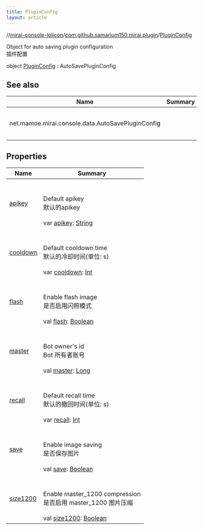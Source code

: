 ```yaml
---
title: PluginConfig
layout: article
---
```

//[mirai-console-lolicon](../../index.md)/[com.github.samarium150.mirai.plugin](../index.md)/[PluginConfig](index.md)






Object for auto saving plugin configuration <br> 插件配置

object [PluginConfig](index.md) : AutoSavePluginConfig   


## See also  



| Name                                              | Summary          |
| ------------------------------------------------- | ---------------- |
| net.mamoe.mirai.console.data.AutoSavePluginConfig | <br><br><br><br> |


## Properties  

| Name                                                                                                                                  | Summary                                                                                                                                                                                                                                                                                                                                       |
| ------------------------------------------------------------------------------------------------------------------------------------- | --------------------------------------------------------------------------------------------------------------------------------------------------------------------------------------------------------------------------------------------------------------------------------------------------------------------------------------------- |
| [apikey](index.md#com.github.samarium150.mirai.plugin/PluginConfig/apikey/#/PointingToDeclaration/)                                   | <br><br>Default apikey <br> 默认的apikey<br><br>var [apikey](index.md#com.github.samarium150.mirai.plugin/PluginConfig/apikey/#/PointingToDeclaration/): [String](https://kotlinlang.org/api/latest//stdlib/kotlin/-string/index.html)   <br>                                                                                                 |
| [cooldown](index.md#com.github.samarium150.mirai.plugin/PluginConfig/cooldown/#/PointingToDeclaration/)                               | <br><br>Default cooldown time <br> 默认的冷却时间(单位: s)<br><br>var [cooldown](index.md#com.github.samarium150.mirai.plugin/PluginConfig/cooldown/#/PointingToDeclaration/): [Int](https://kotlinlang.org/api/latest//stdlib/kotlin/-int/index.html)   <br>                                                                                 |
| [flash](index.md#com.github.samarium150.mirai.plugin/PluginConfig/flash/#/PointingToDeclaration/)                                     | <br><br>Enable flash image <br> 是否启用闪照模式<br><br>val [flash](index.md#com.github.samarium150.mirai.plugin/PluginConfig/flash/#/PointingToDeclaration/): [Boolean](https://kotlinlang.org/api/latest//stdlib/kotlin/-boolean/index.html)   <br>                                                                                         |
| [master](index.md#com.github.samarium150.mirai.plugin/PluginConfig/master/#/PointingToDeclaration/)                                   | <br><br>Bot owner's id <br> Bot 所有者账号<br><br>val [master](index.md#com.github.samarium150.mirai.plugin/PluginConfig/master/#/PointingToDeclaration/): [Long](https://kotlinlang.org/api/latest//stdlib/kotlin/-long/index.html)   <br>                                                                                                   |
| [recall](index.md#com.github.samarium150.mirai.plugin/PluginConfig/recall/#/PointingToDeclaration/)                                   | <br><br>Default recall time <br> 默认的撤回时间(单位: s)<br><br>var [recall](index.md#com.github.samarium150.mirai.plugin/PluginConfig/recall/#/PointingToDeclaration/): [Int](https://kotlinlang.org/api/latest//stdlib/kotlin/-int/index.html)   <br>                                                                                       |
| [save](index.md#com.github.samarium150.mirai.plugin/PluginConfig/save/#/PointingToDeclaration/)                                       | <br><br>Enable image saving <br> 是否保存图片<br><br>val [save](index.md#com.github.samarium150.mirai.plugin/PluginConfig/save/#/PointingToDeclaration/): [Boolean](https://kotlinlang.org/api/latest//stdlib/kotlin/-boolean/index.html)   <br>                                                                                              |
| [size1200](index.md#com.github.samarium150.mirai.plugin/PluginConfig/size1200/#/PointingToDeclaration/)                               | <br><br>Enable master_1200 compression <br> 是否启用 master_1200 图片压缩<br><br>val [size1200](index.md#com.github.samarium150.mirai.plugin/PluginConfig/size1200/#/PointingToDeclaration/): [Boolean](https://kotlinlang.org/api/latest//stdlib/kotlin/-boolean/index.html)   <br>                                                          |
